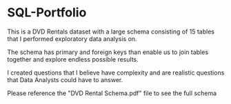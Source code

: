 # SQL-Portfolio
This is a DVD Rentals dataset with a large schema consisting of 15 tables that I performed exploratory data analysis on. 

The schema has primary and foreign keys than enable us to join tables together and explore endless possible results.

I created questions that I believe have complexity and are realistic questions that Data Analysts could have to answer.

Please reference the "DVD Rental Schema.pdf" file to see the full schema
